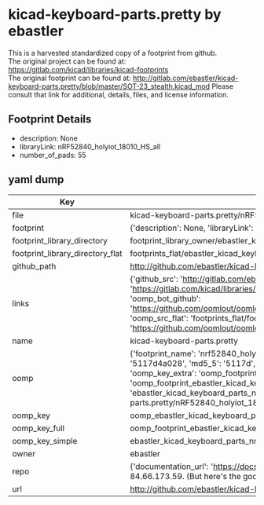 # kicad-keyboard-parts.pretty by ebastler  
This is a harvested standardized copy of a footprint from github.  
The original project can be found at:  
https://gitlab.com/kicad/libraries/kicad-footprints  
The original footprint can be found at:
http://gitlab.com/ebastler/kicad-keyboard-parts.pretty/blob/master/SOT-23_stealth.kicad_mod
Please consult that link for additional, details, files, and license information.  
## Footprint Details
* description: None  
* libraryLink: nRF52840_holyiot_18010_HS_all  
* number_of_pads: 55  
## yaml dump  
| Key | Value |  
| --- | --- |  
| file | kicad-keyboard-parts.pretty/nRF52840_holyiot_18010_HS_all.kicad_mod |  
| footprint | {'description': None, 'libraryLink': 'nRF52840_holyiot_18010_HS_all', 'number_of_pads': 55} |  
| footprint_library_directory | footprint_library_owner/ebastler_kicad-keyboard-parts.pretty |  
| footprint_library_directory_flat | footprints_flat/ebastler_kicad_keyboard_parts_nrf52840_holyiot_18010_hs_all/working |  
| github_path | http://github.com/ebastler/kicad-keyboard-parts.pretty/blob/master/nRF52840_holyiot_18010_HS_all.kicad_mod |  
| links | {'github_src': 'http://gitlab.com/ebastler/kicad-keyboard-parts.pretty/blob/master/SOT-23_stealth.kicad_mod', 'github_src_repo': 'https://gitlab.com/kicad/libraries/kicad-footprints', 'oomp_bot': 'footprints/ebastler_kicad_keyboard_parts_nrf52840_holyiot_18010_hs_all/working', 'oomp_bot_github': 'https://github.com/oomlout/oomlout_oomp_footprint_bot/tree/main/footprints/ebastler_kicad_keyboard_parts_nrf52840_holyiot_18010_hs_all/working', 'oomp_src_flat': 'footprints_flat/footprints_flat/ebastler_kicad_keyboard_parts_nrf52840_holyiot_18010_hs_all/working', 'oomp_src_flat_github': 'https://github.com/oomlout/oomlout_oomp_footprint_src/tree/main/footprints_flat/ebastler_kicad_keyboard_parts_nrf52840_holyiot_18010_hs_all/working'} |  
| name | kicad-keyboard-parts.pretty |  
| oomp | {'footprint_name': 'nrf52840_holyiot_18010_hs_all', 'library_name': 'kicad_keyboard_parts', 'md5': '5117d4a0287be439cd0db74af5263ef3', 'md5_10': '5117d4a028', 'md5_5': '5117d', 'md5_6': '5117d4', 'oomp_key': 'oomp_ebastler_kicad_keyboard_parts_nrf52840_holyiot_18010_hs_all', 'oomp_key_extra': 'oomp_footprint_ebastler_kicad_keyboard_parts_nrf52840_holyiot_18010_hs_all', 'oomp_key_full': 'oomp_footprint_ebastler_kicad_keyboard_parts_nrf52840_holyiot_18010_hs_all_5117d4', 'oomp_key_simple': 'ebastler_kicad_keyboard_parts_nrf52840_holyiot_18010_hs_all', 'original_filename': 'kicad-keyboard-parts.pretty/nRF52840_holyiot_18010_HS_all.kicad_mod', 'owner_name': 'ebastler'} |  
| oomp_key | oomp_ebastler_kicad_keyboard_parts_nrf52840_holyiot_18010_hs_all |  
| oomp_key_full | oomp_footprint_ebastler_kicad_keyboard_parts_nrf52840_holyiot_18010_hs_all |  
| oomp_key_simple | ebastler_kicad_keyboard_parts_nrf52840_holyiot_18010_hs_all |  
| owner | ebastler |  
| repo | {'documentation_url': 'https://docs.github.com/rest/overview/resources-in-the-rest-api#rate-limiting', 'message': "API rate limit exceeded for 84.66.173.59. (But here's the good news: Authenticated requests get a higher rate limit. Check out the documentation for more details.)"} |  
| url | http://github.com/ebastler/kicad-keyboard-parts.pretty |  

